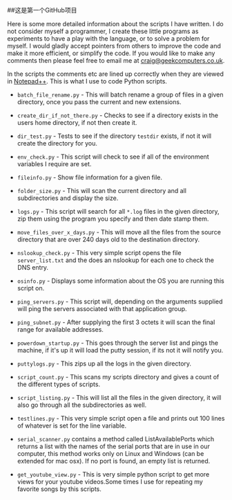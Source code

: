 ##这是第一个GitHub项目

Here is some more detailed information about the scripts I have written.  I do not consider myself a programmer, I create these little programs as experiments to have a play with the language, or to solve a problem for myself.  I would gladly accept pointers from others to improve the code and make it more efficient, or simplify the code.  If you would like to make any comments then please feel free to email me at craig@geekcomputers.co.uk.

In the scripts the comments etc are lined up correctly when they are viewed in [Notepad++](https://notepad-plus-plus.org/). This is what I use to code Python scripts.

- `batch_file_rename.py` - This will batch rename a group of files in a given directory, once you pass the current and new extensions.

- `create_dir_if_not_there.py` - Checks to see if a directory exists in the users home directory, if not then create it.

- `dir_test.py` - Tests to see if the directory `testdir` exists, if not it will create the directory for you.

- `env_check.py` - This script will check to see if all of the environment variables I require are set.

- `fileinfo.py` - Show file information for a given file.

- `folder_size.py` - This will scan the current directory and all subdirectories and display the size.

- `logs.py` - This script will search for all `*.log` files in the given directory, zip them using the program you specify and then date stamp them.

- `move_files_over_x_days.py` - This will move all the files from the source directory that are over 240 days old to the destination directory.

- `nslookup_check.py` - This very simple script opens the file `server_list.txt` and the does an nslookup for each one to check the DNS entry.

- `osinfo.py` - Displays some information about the OS you are running this script on.

- `ping_servers.py` - This script will, depending on the arguments supplied will ping the servers associated with that application group.

- `ping_subnet.py` - After supplying the first 3 octets it will scan the final range for available addresses.

- `powerdown_startup.py` - This goes through the server list and pings the machine, if it's up it will load the putty session, if its not it will notify you.

- `puttylogs.py` -  This zips up all the logs in the given directory.

- `script_count.py` - This scans my scripts directory and gives a count of the different types of scripts.

- `script_listing.py` - This will list all the files in the given directory, it will also go through all the subdirectories as well.

- `testlines.py` - This very simple script open a file and prints out 100 lines of whatever is set for the line variable.

- `serial_scanner.py` contains a method called ListAvailablePorts which returns a list with the names of the serial ports that are in use in our computer, this method works only on Linux and Windows (can be extended for mac osx). If no port is found, an empty list is returned.

- `get_youtube_view.py` - This is very simple python script to get more views for your youtube videos.Some times I use for repeating my favorite songs by this scripts.
 
